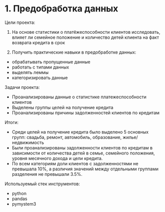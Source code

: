 # 1. Предобработка данных

Цели проекта:  

1. На основе статистики о платёжеспособности клиентов исследовать, влияет ли семейное положение и количество детей клиента на факт возврата кредита в срок  

2. Получить практические навыки в предобработке данных:

- обрабатывать пропущенные данные
- работать с типами данных
- выделять леммы
- категоризировать данные

Задачи проекта:

- Проанализированы данные о статистике платежеспособности клиентов
- Выделены группы целей на получение кредита
- Проанализированы причины задолженностей клиентов по кредитам

Итоги:  

- Среди целей на получение кредита было выделено 5 основных групп: свадьба, ремонт, автомобиль, образование, жилье/недвижимость
- Были проанализированы задолженности клиентов по кредитам в зависимости от количества детей в семье, семейного положения, уровня месячного дохода и цели кредита.  
- По всем категориям доли клиентов с задолженностями не превышала 10%, а различия значений между отдельными группами разделения не превышали 3.5%.

Используемый стек инструментов:

- python
- pandas
- pymystem3
